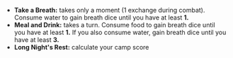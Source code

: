 
- **Take a Breath:** takes only a moment (1 exchange during combat). Consume water to gain breath dice until you have at least **1.**
- **Meal and Drink:** takes a turn. Consume food to gain breath dice until you have at least **1.** If you also consume water, gain breath dice until you have at least **3.**
- **Long Night's Rest:** calculate your camp score